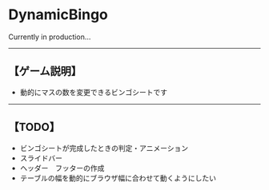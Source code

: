 # DynamicBingo

Currently in production…
 * * *  

## 【ゲーム説明】

* 動的にマスの数を変更できるビンゴシートです

 * * *  

## 【TODO】

* ビンゴシートが完成したときの判定・アニメーション
* スライドバー
* ヘッダー　フッターの作成
* テーブルの幅を動的にブラウザ幅に合わせて動くようにしたい
